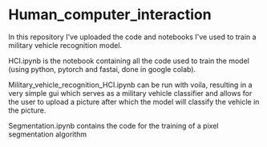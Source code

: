 # Human_computer_interaction
In this repository I've uploaded the code and notebooks I've used to train a military vehicle recognition model.

HCI.ipynb is the notebook containing all the code used to train the model (using python, pytorch and fastai, done in google colab).

Military_vehicle_recognition_HCI.ipynb can be run with voila, resulting in a very simple gui which serves as a military vehicle classifier and allows for the user to upload a picture after which the model will classify the vehicle in the picture.

Segmentation.ipynb contains the code for the training of a pixel segmentation algorithm
